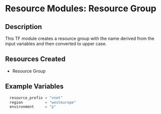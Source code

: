 # **Resource Modules: Resource Group**

## Description

This TF module creates a resource group with the name derived from the input variables and then converted to upper case.

## Resources Created

- Resource Group

## Example Variables
```javascript
  resource_prefix = "vnet"
  region          = "westeurope"
  environment     = "p"
```

